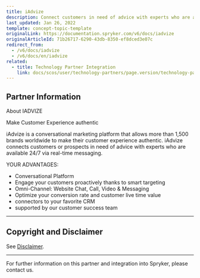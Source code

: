 ```yaml
---
title: iAdvize
description: Connect customers in need of advice with experts who are available 24/7 via real-time messaging by integrating iAdvize into the Spryker Commerce OS.
last_updated: Jan 26, 2022
template: concept-topic-template
originalLink: https://documentation.spryker.com/v6/docs/iadvize
originalArticleId: 71b26717-6290-43db-8350-ef8dced3e07c
redirect_from:
  - /v6/docs/iadvize
  - /v6/docs/en/iadvize
related:
  - title: Technology Partner Integration
    link: docs/scos/user/technology-partners/page.version/technology-partner-integration.html
---
```


## Partner Information

About IADVIZE

Make Customer Experience authentic

iAdvize is a conversational marketing platform that allows more than 1,500 brands worldwide to make their customer experience authentic. iAdvize connects customers or prospects in need of advice with experts who are available 24/7 via real-time messaging.

YOUR ADVANTAGES:

* Conversational Platform
* Engage your customers proactively thanks to smart targeting
* Omni-Channel: Website Chat, Call, Video & Messaging
* Optimize your conversion rate and customer live time value
* connectors to your favorite CRM
* supported by our customer success team

---

## Copyright and Disclaimer

See [Disclaimer](https://github.com/spryker/spryker-documentation).

---
For further information on this partner and integration into Spryker, please contact us.

<div class="hubspot-form js-hubspot-form" data-portal-id="2770802" data-form-id="163e11fb-e833-4638-86ae-a2ca4b929a41" id="hubspot-1"></div>

